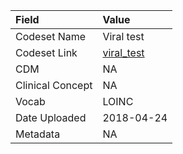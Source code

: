 |Field            |Value      |
|:----------------|:----------|
|Codeset Name     |Viral test |
|Codeset Link     |[viral_test](https://github.com/PEDSnet/Variable-Dictionary/blob/main/lab_meas/viral_test.csv)|
|CDM              |NA         |
|Clinical Concept |NA         |
|Vocab            |LOINC      |
|Date Uploaded    |2018-04-24 |
|Metadata         |NA         |
